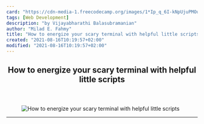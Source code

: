 ```yaml
---
card: "https://cdn-media-1.freecodecamp.org/images/1*Ip_q_6I-kNpUjuPMOutuTA.jpeg"
tags: [Web Development]
description: "by Vijayabharathi Balasubramanian"
author: "Milad E. Fahmy"
title: "How to energize your scary terminal with helpful little scripts"
created: "2021-08-16T10:19:57+02:00"
modified: "2021-08-16T10:19:57+02:00"
---
```

<div class="site-wrapper">
<main id="site-main" class="site-main outer">
<div class="inner">
<article class="post-full post tag-web-development tag-tech tag-git tag-programming tag-productivity ">
<header class="post-full-header">
<h1 class="post-full-title">How to energize your scary terminal with helpful little scripts</h1>
</header>
<figure class="post-full-image">
<picture>
<source media="(max-width: 700px)" sizes="1px" srcset="data:image/gif;base64,R0lGODlhAQABAIAAAAAAAP///yH5BAEAAAAALAAAAAABAAEAAAIBRAA7 1w">
<source media="(min-width: 701px)" sizes="(max-width: 800px) 400px,
(max-width: 1170px) 700px,
1400px" srcset="https://cdn-media-1.freecodecamp.org/images/1*Ip_q_6I-kNpUjuPMOutuTA.jpeg 300w,
https://cdn-media-1.freecodecamp.org/images/1*Ip_q_6I-kNpUjuPMOutuTA.jpeg 600w,
https://cdn-media-1.freecodecamp.org/images/1*Ip_q_6I-kNpUjuPMOutuTA.jpeg 1000w,
https://cdn-media-1.freecodecamp.org/images/1*Ip_q_6I-kNpUjuPMOutuTA.jpeg 2000w">
<img onerror="this.style.display='none'" src="https://cdn-media-1.freecodecamp.org/images/1*Ip_q_6I-kNpUjuPMOutuTA.jpeg" alt="How to energize your scary terminal with helpful little scripts">
</picture>
</figure>
<section class="post-full-content">
<div class="post-content medium-migrated-article">
</div>
<hr>
</section>
</article>
</div>
</main>
</div>
<!-- Google Tag Manager (noscript) -->
<!-- End Google Tag Manager (noscript) -->

